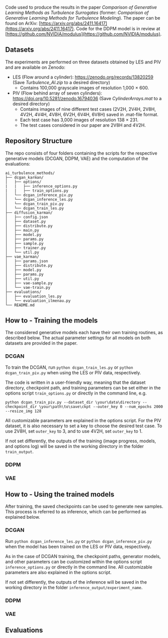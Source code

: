 Code used to produce the results in the paper *Comparison of Generative Learning Methods as Turbulence Surrogates* (former: *Comparison of Generative Learning Methods for Turbulence Modeling*). The paper can be found on ArXiv: [https://arxiv.org/abs/2411.16417](https://arxiv.org/abs/2411.16417). 
Code for the DDPM model is in review at [https://github.com/NVIDIA/modulus](https://github.com/NVIDIA/modulus).

## Datasets
The experiments are performed on three datasets obtained by LES and PIV and are available on Zenodo:
* LES (Flow around a cylinder): https://zenodo.org/records/13820259 (Save *Turbulence_AI.zip* to a desired directory)
    * Contains 100,000 grayscale images of resolution 1,000 $\times$ 600.
* PIV (Flow behind array of seven cylinders): https://doi.org/10.5281/zenodo.16794036 (Save *CylinderArrays.mat* to a desired directory)
    * Contains images of nine different test cases (2V2H, 2V4H, 2V8H, 4V2H, 4V4H, 4V8H, 6V2H, 6V4H, 6V8H) saved in .mat-file format.
    * Each test case has 3,000 images of resolution 138 $\times$ 231.
    * The test cases considered in our paper are 2V8H and 4V2H.

## Repository Structure
The repo consists of four folders containing the scripts for the respective generative models (DCGAN, DDPM, VAE) and the computation of the evaluations:

```plaintext
ai_turbulence_methods/
├── dcgan_karman/
│   ├── options/
|   |   ├── inference_options.py
|   |   ├── train_options.py
│   └── dcgan_inference_piv.py
│   └── dcgan_inference_les.py
│   └── dcgan_train_piv.py
│   └── dcgan_train_les.py
├── diffusion_karman/
│   ├── config.json
│   ├── dataset.py
│   ├── distribute.py
│   ├── main.py
│   ├── model.py
│   ├── params.py
│   ├── sample.py
│   ├── trainer.py
│   └── util.py
├── vae_karman/
│   ├── params.json
│   ├── distribute.py
│   ├── model.py
│   ├── params.py
│   ├── util.py
│   ├── vae-sample.py
│   └── vae-train.py
├── evaluations/
│   ├── evaluation_les.py
│   └── evaluation_ilmenau.py
└── README.md
```

## How to - Training the models

The considered generative models each have their own training routines, as described below. The actual parameter settings for all models on both datasets are provided in the paper.

### DCGAN
To train the DCGAN, run `python dcgan_train_les.py` or `python dcgan_train_piv.py` when using the LES or PIV data, respectively.

The code is written in a user-friendly way, meaning that the dataset directory, checkpoint path, and training parameters can be set either in the options script `train_options.py` or directly in the command line, e.g.

`python dcgan_train_piv.py --dataset_dir \your\data\directory --checkpoint_dir \your\path\to\save\ckpt --outer_key 0 --num_epochs 2000 --resize_img 128`

All customizable parameters are explained in the options script. For the PIV dataset, it is also necessary to set a key to choose the desired test case. To use 2V8H, set `outer_key` to 3, and to use 4V2H, set `outer_key` to 1.

If not set differently, the outputs of the training (image progress, models, and options log) will be saved in the working directory in the folder `train_output`.

### DDPM

### VAE

## How to - Using the trained models

After training, the saved checkpoints can be used to generate new samples. This process is referred to as inference, which can be performed as explained below.

### DCGAN 
Run `python dcgan_inference_les.py` or `python dcgan_inference_piv.py` when the model has been trained on the LES or PIV data, respectively.

As in the case of DCGAN training, the checkpoint paths, generator models, and other parameters can be customized within the options script `inference_options.py` or directly in the command line. All customizable parameters are also explained in the options script.

If not set differently, the outputs of the inference will be saved in the working directory in the folder `inference_output/experiment_name`.

### DDPM

### VAE

## Evaluations
